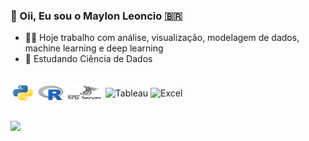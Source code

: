 ### 👋 Oii, Eu sou o Maylon Leoncio 🇧🇷

- 👨‍💻 Hoje trabalho com análise, visualização, modelagem de dados, machine learning e deep learning 
- 🌱 Estudando Ciência de Dados 


<div style="display: inline_block"><br>
	<img align="center" alt="Python" height="30" width="40" src="https://github.com/devicons/devicon/blob/master/icons/python/python-original.svg">
  	<img align="center" alt="R" height="30" width="40" src="https://github.com/devicons/devicon/blob/master/icons/r/r-original.svg">
  	<img align="center" alt="SQL Server" height="30" width="60" src="https://github.com/devicons/devicon/blob/master/icons/microsoftsqlserver/microsoftsqlserver-plain-wordmark.svg">
  	<img align="center" alt="Tableau" height="20" width="100" src="https://camo.githubusercontent.com/c13034cf5ce18abda1a57109359a1d8656ba197b60a4c8c2bfd9cf95ad4824ca/68747470733a2f2f63646e6c2e74626c7366742e636f6d2f73697465732f64656661756c742f66696c65732f70616765732f7461626c6561756c6f676f5f686967687265732e706e67">
  	<img align="center" alt="Excel" height="30" width="30" src="https://i.pinimg.com/originals/de/cd/de/decdde1594f5073dca58c89cd502bef0.png">
</div>

##

<div>
	<a href="https://www.linkedin.com/in/maylonleoncio/" target="_black"><img src="https://img.shields.io/badge/LinkedIn-0077B5?style=for-the-badge&logo=linkedin&logoColor=white" target="_black"></ab>

</div>

